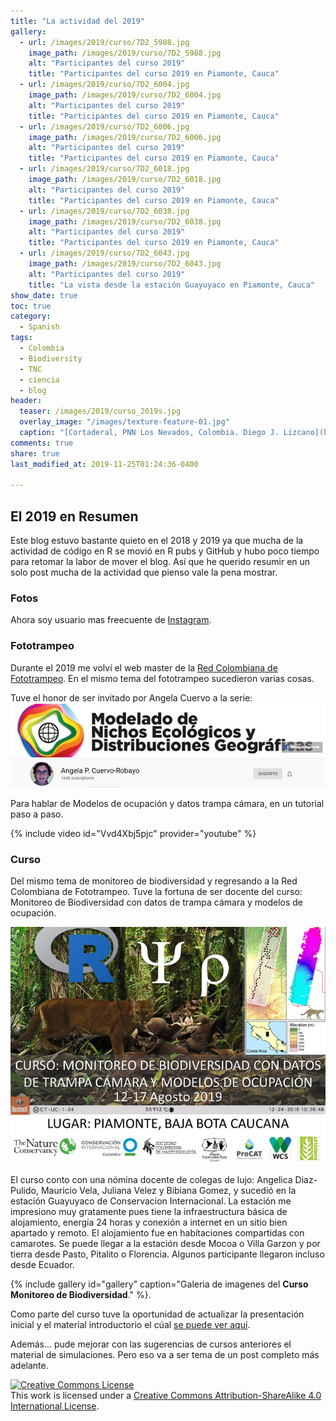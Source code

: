 ```yaml
---
title: "La actividad del 2019"
gallery:
  - url: /images/2019/curso/7D2_5988.jpg
    image_path: /images/2019/curso/7D2_5988.jpg
    alt: "Participantes del curso 2019"
    title: "Participantes del curso 2019 en Piamonte, Cauca"
  - url: /images/2019/curso/7D2_6004.jpg
    image_path: /images/2019/curso/7D2_6004.jpg
    alt: "Participantes del curso 2019"
    title: "Participantes del curso 2019 en Piamonte, Cauca"
  - url: /images/2019/curso/7D2_6006.jpg
    image_path: /images/2019/curso/7D2_6006.jpg
    alt: "Participantes del curso 2019"
    title: "Participantes del curso 2019 en Piamonte, Cauca"
  - url: /images/2019/curso/7D2_6018.jpg
    image_path: /images/2019/curso/7D2_6018.jpg
    alt: "Participantes del curso 2019"
    title: "Participantes del curso 2019 en Piamonte, Cauca"
  - url: /images/2019/curso/7D2_6038.jpg
    image_path: /images/2019/curso/7D2_6038.jpg
    alt: "Participantes del curso 2019"
    title: "Participantes del curso 2019 en Piamonte, Cauca"
  - url: /images/2019/curso/7D2_6043.jpg
    image_path: /images/2019/curso/7D2_6043.jpg
    alt: "Participantes del curso 2019"
    title: "La vista desde la estación Guayuyaco en Piamonte, Cauca"
show_date: true
toc: true
category: 
  - Spanish
tags: 
  - Colombia
  - Biodiversity
  - TNC
  - ciencia
  - blog
header:
  teaser: /images/2019/curso_2019s.jpg
  overlay_image: "/images/texture-feature-01.jpg"
  caption: "[Cortaderal, PNN Los Nevados, Colombia. Diego J. Lizcano](https://www.instagram.com/walking_tapir/)"
comments: true
share: true
last_modified_at: 2019-11-25T01:24:36-0400

---
```


## El 2019 en Resumen

Este blog estuvo bastante quieto en el 2018 y 2019 ya que mucha de la actividad de código en R se movió en R pubs y GitHub y hubo poco tiempo para retomar la labor de mover el blog. Así que he querido resumir en un solo post mucha de la actividad que pienso vale la pena mostrar.   

### Fotos

Ahora soy usuario mas freecuente de [Instagram](https://www.instagram.com/walking_tapir/). 

### Fototrampeo

Durante el 2019 me volví el web master de la  [Red Colombiana de Fototrampeo](https://redfototrampeo.netlify.app/). En el mismo tema del fototrampeo sucedieron varias cosas.

Tuve el honor de ser invitado por Angela Cuervo a la serie:
![Modelado de Nichos Ecológicos y Distribuciones Geográficas](/images/2019/Angela_Cuervo.jpg)

Para hablar de Modelos de ocupación y datos trampa cámara, en un tutorial paso a paso.

{% include video id="Vvd4Xbj5pjc" provider="youtube" %}

### Curso 

Del mismo tema de monitoreo de biodiversidad y regresando a la Red Colombiana de Fototrampeo. Tuve la fortuna de ser docente del curso: Monitoreo de Biodiversidad con datos de trampa cámara y modelos de ocupación. 

![Anuncio del Curso](/images/2019/curso_2019s.jpg) 


El curso conto con una nómina docente de colegas de lujo: Angelica Diaz-Pulido, Mauricio Vela, Juliana Velez y Bibiana Gomez, y sucedió en la estación Guayuyaco de Conservacion Internacional. La estación me impresiono muy gratamente pues tiene la infraestructura básica de alojamiento, energía 24 horas y conexión a internet en un sitio bien apartado y remoto. El alojamiento fue en habitaciones compartidas con camarotes. Se puede llegar a la estación desde Mocoa o Villa Garzon y por tierra desde Pasto, Pitalito o Florencia. Algunos participante llegaron incluso desde Ecuador. 


{% include gallery id="gallery" caption="Galeria de imagenes del **Curso Monitoreo de Biodiversidad**." %}.



Como parte del curso tuve la oportunidad de actualizar la presentación inicial y el material introductorio el cúal [se puede ver aquí](https://dlizcano.github.io/IntroOccuPresent/index_Piamonte.html).



Además... pude mejorar con las sugerencias de cursos anteriores el material de simulaciones. Pero eso va a ser tema de un post completo más adelante.



<p>
<a rel="license" href="http://creativecommons.org/licenses/by-sa/4.0/"><img alt="Creative Commons License" style="border-width:0" src="http://i.creativecommons.org/l/by-sa/4.0/88x31.png" /></a><br />This work is licensed under a <a rel="license" href="http://creativecommons.org/licenses/by-sa/4.0/">Creative Commons Attribution-ShareAlike 4.0 International License</a>.
</p>
